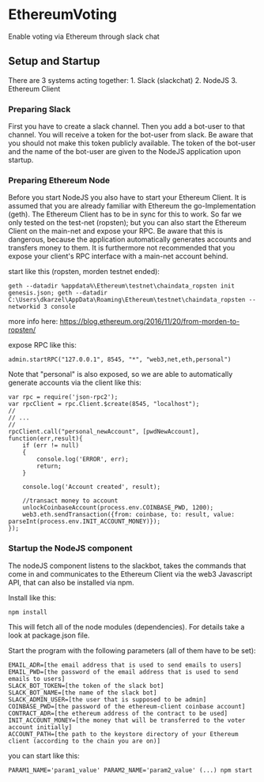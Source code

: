 # EthereumVoting
Enable voting via Ethereum through slack chat

## Setup and Startup

There are 3 systems acting together:
	1. Slack (slackchat)
	2. NodeJS
	3. Ethereum Client

### Preparing Slack
First you have to create a slack channel. Then you add a bot-user to that channel. You will receive a token for the bot-user from slack. Be aware that you should not make this token publicly available. The token of the bot-user and the name of the bot-user are given to the NodeJS application upon startup.

### Preparing Ethereum Node
Before you start NodeJS you also have to start your Ethereum Client. It is assumed that you are already familiar with Ethereum the go-Implementation (geth). The Ethereum Client has to be in sync for this to work. So far we only tested on the test-net (ropsten); but you can also start the Ethereum Client on the main-net and expose your RPC. Be aware that this is dangerous, because the application automatically generates accounts and transfers money to them. It is furthermore not recommended that you expose your client's RPC interface with a main-net account behind.
	
start like this (ropsten, morden testnet ended): 
	
	geth --datadir %appdata%\Ethereum\testnet\chaindata_ropsten init genesis.json; geth --datadir C:\Users\dkarzel\AppData\Roaming\Ethereum\testnet\chaindata_ropsten --networkid 3 console

more info here: https://blog.ethereum.org/2016/11/20/from-morden-to-ropsten/ 

expose RPC like this: 
	
	admin.startRPC("127.0.0.1", 8545, "*", "web3,net,eth,personal")

Note that "personal" is also exposed, so we are able to automatically generate accounts via the client like this:

	var rpc = require('json-rpc2');
	var rpcClient = rpc.Client.$create(8545, "localhost");
	//
	// ...
	//
	rpcClient.call("personal_newAccount", [pwdNewAccount], function(err,result){ 
		if (err != null)
		{
			console.log('ERROR', err);
			return;
		}

		console.log('Account created', result);

		//transact money to account
		unlockCoinbaseAccount(process.env.COINBASE_PWD, 1200);
		web3.eth.sendTransaction({from: coinbase, to: result, value: parseInt(process.env.INIT_ACCOUNT_MONEY)});
	});
	
### Startup the NodeJS component
The nodeJS component listens to the slackbot, takes the commands that come in and communicates to the Ethereum Client via the web3 Javascript API, that can also be installed via npm.

Install like this:

	npm install

This will fetch all of the node modules (dependencies). For details take a look at package.json file.

Start the program with the following parameters (all of them have to be set):

	EMAIL_ADR=[the email address that is used to send emails to users]
	EMAIL_PWD=[the password of the email address that is used to send emails to users]
	SLACK_BOT_TOKEN=[the token of the slack bot]
	SLACK_BOT_NAME=[the name of the slack bot]
	SLACK_ADMIN_USER=[the user that is supposed to be admin]
	COINBASE_PWD=[the password of the ethereum-client coinbase account]
	CONTRACT_ADR=[the ethereum address of the contract to be used]
	INIT_ACCOUNT_MONEY=[the money that will be transferred to the voter account initially]
	ACCOUNT_PATH=[the path to the keystore directory of your Ethereum client (according to the chain you are on)]

you can start like this:
	
	PARAM1_NAME='param1_value' PARAM2_NAME='param2_value' (...) npm start


